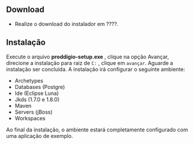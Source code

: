 ## Download

  - Realize o download do instalador em ????.

## Instalação

Execute o arquivo **proddígio-setup.exe** , clique na opção Avançar, direcione a instalação para raiz de ``C:`` , clique em ``avançar``. Aguarde a instalação ser concluída. A instalação irá configurar o seguinte ambiente:

  - Archetypes
  - Databases (Postgre)
  - Ide (Eclipse Luna)
  - Jkds (1.7.0 e 1.8.0)
  - Maven
  - Servers (jBoss)
  - Workspaces

Ao final da instalação, o ambiente estará completamente configurado com uma aplicação de exemplo.
